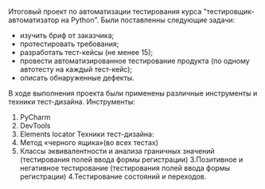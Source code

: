  Итоговый проект по автоматизации тестирования курса "тестировщик-автоматизатор на Python". 
         Были поставленны следующие задачи:
 - изучить бриф от заказчика;
 - протестировать требования;
 - разработать тест-кейсы (не менее 15);
 - провести автоматизированное тестирование продукта (по одному автотесту на каждый тест-кейс);
 - описать обнаруженные дефекты.

В ходе выполнения проекта были применены различные инструменты и техники тест-дизайна.
         Инструменты:
1. PyCharm 
2. DevTools 
3. Elements locator
         Техники тест-дизайна:
1. Метод «черного ящика»(во всех тестах)
2. Классы эквивалентности и анализа граничных значений (тестирования полей ввода формы регистрации)
3.Позитивное и негативное тестирование (тестирования полей ввода формы регистрации)
4.Тестирование состояний и переходов.
